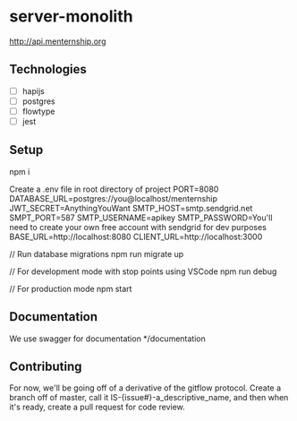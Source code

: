 # server-monolith

http://api.menternship.org

## Technologies
- [ ] hapijs
- [ ] postgres
- [ ] flowtype
- [ ] jest

## Setup

npm i

Create a .env file in root directory of project
PORT=8080
DATABASE_URL=postgres://you@localhost/menternship
JWT_SECRET=AnythingYouWant
SMTP_HOST=smtp.sendgrid.net
SMPT_PORT=587
SMTP_USERNAME=apikey
SMTP_PASSWORD=You'll need to create your own free account with sendgrid for dev purposes
BASE_URL=http://localhost:8080
CLIENT_URL=http://localhost:3000

// Run database migrations
npm run migrate up

// For development mode with stop points using VSCode
npm run debug

// For production mode 
npm start

## Documentation

We use swagger for documentation
*/documentation

## Contributing

For now, we'll be going off of a derivative of the gitflow protocol. Create a branch off of master, call it IS-{issue#}-a_descriptive_name, and then when it's ready, create a pull request for code review.
